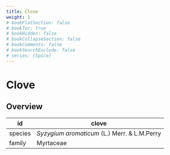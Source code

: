 ```yaml
---
title: Clove
weight: 1
# bookFlatSection: false
# bookToc: true
# bookHidden: false
# bookCollapseSection: false
# bookComments: false
# bookSearchExclude: false
# series: [Spice]
---
```


# Clove
## Overview

|   id  |                    clove                    |
|-------|---------------------------------------------|
|species|*Syzygium aromaticum* (L.) Merr. \& L.M.Perry|
| family|                  Myrtaceae                  |